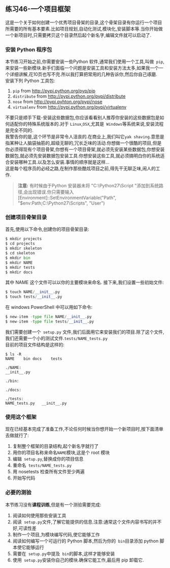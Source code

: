 ## 练习46-一个项目框架
这是一个关于如何创建一个优秀项目骨架的目录,这个骨架目录有你运行一个项目所需要的所有基本要素.比如项目规划,自动化测试,模块化,安装脚本等.当你开始做一个新项目时,只需要拷贝这个目录然后起个新名字,编辑文件就可以启动了.  

### 安装 Python 程序包
本节练习开始之前,你需要安装一些Python 软件,通常我们使用一个工具,叫做` pip`,来安装一些新模块.新手们面临一个问题是安装工具和安装方法太多,如果我一个一个详细讲解,花10页也写不完.所以我打算把常用的几种告诉你,然后你自己琢磨.  
安装下列 Python 工具包:
1. `pip` from http://pypi.python.org/pyp/pip
2. `distribute` from http://pypi.python.org/pypi/distribute
3. `nose` from http://pypi.pyhton.org/pypi/nose
4. `virtualenv` from http://pypi.python.org/pypi/virtualenv  

不要只是顺手下载-安装这些数据包,你应该看看别人推荐你安装的这些数据包是如何适配你的特殊系统版本的.对于 `Linux`,`OSX`,尤其是` Windows`等系统来说,安装流程是完全不同的.  
我警告你的是,这个环节是非常令人沮丧的.在商业上,我们叫它`yak shaving`.意思是指某种让人脑袋抽筋的,超级无聊的,冗长乏味的活动.你想做一个很酷的项目,但是你必须得现有个项目骨架,你想有一个项目骨架,就必须先安装某些数据包,你想安装数据包,就必须先安装数据包安装工具.你想安装这些工具,就必须搞明白你的系统适合安装哪种工具.以及怎么安装.事情的顺序就是这样...  
这是每个程序员的必经之路,在制作那些酷炫项目之前,得先干无聊乏味,闹人的工作.  
>**注意:** 有时候由于Python 安装器未将 "C:\Python27\Script "添加到系统路径,会出现错误.你只需要输入[Environment]::SetEnvironmentVariable("Path",
     "$env:Path;C:\Python27\Scripts", "User")  


### 创建项目骨架目录
首先,使用以下命令,创建你的项目骨架目录:  
```py
$ mkdir projects
$ cd projects
$ mkdir skeleton
$ cd skeleton
$ mkdir bin
$ mkdir NAME
$ mkdir tests
$ mkdir docs
```
其中 NAME 这个文件可以以你的主要模块来命名.
接下来,我们设置一些初始文件:  
```py
$ touch NAME/__init__.py
$ touch tests/__init__.py
```
在 windows PowerShell 中可以用如下命令:
```py
$ new-item -type file NAME/__init__.py
$ new-item -type file tests/__init__.py
```
我们需要创建一个` setup.py` 文件,我们后面用它来安装我们的项目.除了这个文件,我们还需要一个小的测试文件.`tests/NAME_tests.py`  
目前的项目文件结构是这样的:
```
$ ls -R
NAME	bin	docs	tests

./NAME:
__init__.py

./bin:

./docs:

./tests:
NAME_tests.py	__init__.py
```
### 使用这个框架
现在已经基本完成了准备工作,不论任何时候当你想开始一个新项目时,按下面清单去做就行了:
1. 复制整个框架的目录结构,起个新名字就行了
2. 用你的项目名称来命名`NAME`模块,这是个 root 模块
3. 编辑` setup.py`,替换成你的项目信息
4. 重命名` tests/NAME_tests.py`
5. 用 nosetests 检查所有文件至少两遍
6. 开始写代码  


### 必要的测验
本节练习没有**课程训练**,但是有一个测验需要完成:  
1. 阅读如何使用那些安装工具
2. 阅读` setup.py`文件,了解它能提供的信息.注意:通常这个文件内容书写的并不好,可读性差
3. 制作一个项目,为模块编写代码,使它能够工作
4. 阅读如何编写一个可运行的 Python 脚本,然后为你的` bin`目录添加 python 脚本使它能够运行
5. 需要在` setup.py`中提及` bin`的脚本,这样才能够安装
6. 使用` setup.py`安装你自己的模块.确保它能工作,最后用 pip 卸载它.
